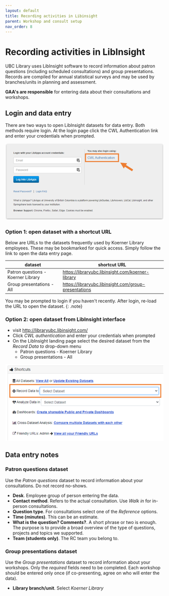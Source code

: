 ```yaml
---
layout: default
title: Recording activities in Libinsight 
parent: Workshop and consult setup
nav_order: 8
---
```


Recording activities in LibInsight
============================

UBC Library uses LibInsight software to record information about patron questions (including scheduled consultations) and group presentations. Records are compiled for annual statistical surveys and may be used by branches/units in planning and assessment.

**GAA's are responsible** for entering data about their consultations and workshops.

## Login and data entry
There are two ways to open LibInsight datasets for data entry. Both methods require login. At the login page click the CWL Authentication link and enter your credentials when prompted.

![LibInsight login screen](../../assets/images/libinsight_login.png)

### Option 1: open dataset with a shortcut URL
Below are URLs to the datasets frequently used by Koerner Library employees. These may be bookmarked for quick access. Simply follow the link to open the data entry page.

| dataset | shortcut URL
| --- | ---
| Patron questions - Koerner Library | <https://libraryubc.libinsight.com/koerner-library>  
| Group presentations - All | <https://libraryubc.libinsight.com/group-presentations> 

You may be prompted to login if you haven't recently. After login, re-load the URL to open the dataset.
{: .note}

### Option 2: open dataset from LibInsight interface

- visit <http://libraryubc.libinsight.com/>
- Click *CWL authentication* and enter your credentials when prompted
- On the LibInsight landing page select the desired dataset from the *Record Data to* drop-down menu
	- Patron questions - Koerner Library
	- Group presentations - All

![LibInsight shortcuts menu](../../assets/images/LibInsight_screencap_shortcuts.png)


## Data entry notes

### Patron questions dataset
Use the _Patron questions_ dataset to record information about your consultations. Do not record no-shows.

-   **Desk**. Employee group of person entering the data.
-   **Contact method**. Refers to the actual consultation. Use _Walk in_ for in-person consultations.
-   **Question type**. For consultations select one of the *Reference* options.
-   **Time (minutes)**. This can be an estimate.
-   **What is the question? Comments?**. A short phrase or two is enough. The purpose is to provide a broad overview of the type of questions, projects and topics we supported.
-   **Team (students only)**. The RC team you belong to.

### Group presentations dataset 
Use the _Group presentations_ dataset to record information about your workshops. Only the _required_ fields need to be completed. Each workshop should be entered only once (if co-presenting, agree on who will enter the data).

-   **Library branch/unit**. Select *Koerner Library* 
